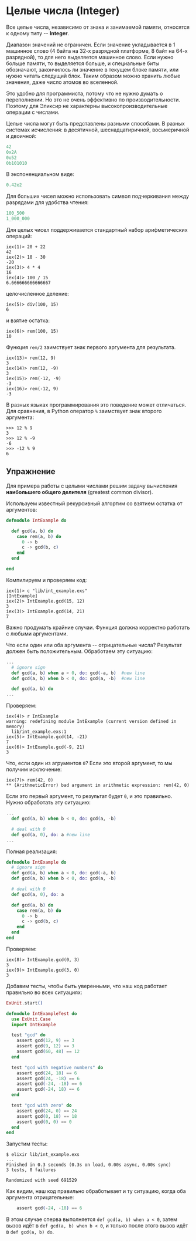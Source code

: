 # Целые числа (Integer)

Все целые числа, независимо от знака и занимаемой памяти, относятся к одному типу -- **Integer**.

Диапазон значений не ограничен. Если значение укладывается в 1 машинное слово (4 байта на 32-х разрядной платформе, 8 байт на 64-х разрядной), то для него выделяется машинное слово. Если нужно больше памяти, то выделяется больше, и специальные биты обозначают, закончилось ли значение в текущем блоке памяти, или нужно читать следущий блок. Таким образом можно хранить любые значения, даже число атомов во вселенной.

Это удобно для программиста, потому что не нужно думать о переполнении. Но это не очень эффективно по производительности. Поэтому для Эликсир не характерны высокопроизводительные операции с числами.

Целые числа могут быть представлены разными способами. В разных системах исчисления: в десятичной, шеснадцатиричной, восьмеричной и двоичной:

```elixir
42
0x2A
0o52
0b101010
```

В экспоненциальном виде:

```elixir
0.42e2
```

Для больших чисел можно использовать символ подчеркивания между разрядами для удобства чтения:

```elixir
100_500
1_000_000
```

Для целых чисел поддерживается стандартный набор арифметических операций:

```elixir-iex
iex(1)> 20 + 22
42
iex(2)> 10 - 30
-20
iex(3)> 4 * 4
16
iex(4)> 100 / 15
6.666666666666667
```

целочисленное деление:

```elixir-iex
iex(5)> div(100, 15)
6
```

и взятие остатка:

```elixir-iex
iex(6)> rem(100, 15)
10
```

Функция `rem/2` заимствует знак первого аргумента для результата.

```elixir-iex
iex(13)> rem(12, 9)
3
iex(14)> rem(12, -9)
3
iex(15)> rem(-12, -9)
-3
iex(16)> rem(-12, 9)
-3
```

В разных языках программирования это поведение может отличаться. Для сравнения, в Python оператор `%` заимствует знак второго аргумента:

```
>>> 12 % 9
3
>>> 12 % -9
-6
>>> -12 % 9
6
```

## Упражнение

Для примера работы с целыми числами решим задачу вычисления **наибольшего общего делителя** (greatest common divisor).

Используем известный рекурсивный алгортим со взятием остатка от аргументов:

```elixir
defmodule IntExample do

  def gcd(a, b) do
    case rem(a, b) do
      0 -> b
      c -> gcd(b, c)
    end
  end

end
```

Компилируем и проверяем код:

```elixir-iex
iex(1)> c "lib/int_example.exs"
[IntExample]
iex(2)> IntExample.gcd(15, 12)
3
iex(3)> IntExample.gcd(14, 21)
7
```

Важно продумать крайние случаи. Функция должна корректно работать с любыми аргументами.

Что если один или оба аргумента -- отрицательные числа? Результат должен быть положительным. Обработаем эту ситуацию:

```elixir
...
  # ignore sign
  def gcd(a, b) when a < 0, do: gcd(-a, b)  #new line
  def gcd(a, b) when b < 0, do: gcd(a, -b)  #new line

  def gcd(a, b) do
...
```

Проверяем:

```elixir-iex
iex(4)> r IntExample
warning: redefining module IntExample (current version defined in memory)
  lib/int_example.exs:1
iex(5)> IntExample.gcd(14, -21)
7
iex(6)> IntExample.gcd(-9, 21)
3
```

Что, если один из агрументов `0`? Если это второй аргумент, то мы получим исключение:

```elixir-iex
iex(7)> rem(42, 0)
** (ArithmeticError) bad argument in arithmetic expression: rem(42, 0)
```

Если это первый аргумент, то результат будет `0`, и это правильно. Нужно обработать эту ситуацию:

```elixir
...
  def gcd(a, b) when b < 0, do: gcd(a, -b)

  # deal with 0
  def gcd(a, 0), do: a #new line
...
```

Полная реализация:

```elixir
defmodule IntExample do
  # ignore sign
  def gcd(a, b) when a < 0, do: gcd(-a, b)
  def gcd(a, b) when b < 0, do: gcd(a, -b)

  # deal with 0
  def gcd(a, 0), do: a

  def gcd(a, b) do
    case rem(a, b) do
      0 -> b
      c -> gcd(b, c)
    end
  end
end
```

Проверяем:

```elixir-iex
iex(8)> IntExample.gcd(0, 3)
3
iex(9)> IntExample.gcd(3, 0)
3
```

Добавим тесты, чтобы быть уверенными, что наш код работает правильно во всех ситуациях:

```elixir
ExUnit.start()

defmodule IntExampleTest do
  use ExUnit.Case
  import IntExample

  test "gcd" do
    assert gcd(12, 9) == 3
    assert gcd(9, 12) == 3
    assert gcd(60, 48) == 12
  end

  test "gcd with negative numbers" do
    assert gcd(24, 18) == 6
    assert gcd(24, -18) == 6
    assert gcd(-24, -18) == 6
    assert gcd(-24, 18) == 6
  end

  test "gcd with zero" do
    assert gcd(24, 0) == 24
    assert gcd(0, 18) == 18
    assert gcd(0, 0) == 0
  end
end
```

Запустим тесты:

```shell
$ elixir lib/int_example.exs
...
Finished in 0.3 seconds (0.3s on load, 0.00s async, 0.00s sync)
3 tests, 0 failures

Randomized with seed 691529
```

Как видим, наш код правильно обработывает и ту ситуацию, когда оба аргумента отрицательные:

```elixir
    assert gcd(-24, -18) == 6
```

В этом случае сперва выполняется `def gcd(a, b) when a < 0`, затем вызов идёт в `def gcd(a, b) when b < 0`, и только после этого вызов идёт в `def gcd(a, b) do`.
